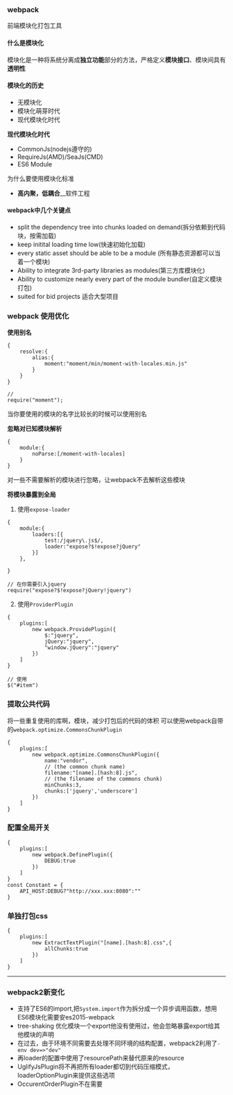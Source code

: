### webpack
前端模块化打包工具
#### 什么是模块化
模块化是一种将系统分离成**独立功能**部分的方法，严格定义**模块接口**、模块间具有**透明性**
#### 模块化的历史
- 无模块化
- 模块化萌芽时代
- 现代模块化时代

**现代模块化时代**
- CommonJs(nodejs遵守的)
- RequireJs(AMD)/SeaJs(CMD)
- ES6 Module

为什么要使用模块化标准
- **高内聚，低耦合**__软件工程

#### webpack中几个关键点
- split the dependency tree into chunks loaded on demand(拆分依赖到代码块，按需加载)
- keep initital loading time low(快速初始化加载)
- every static asset should be able to be a module (所有静态资源都可以当着一个模块)
- Ability to integrate 3rd-party libraries as modules(第三方库模块化)
- Ability to customize nearly  every part of the module bundler(自定义模块打包)
- suited for bid projects 适合大型项目

### webpack 使用优化

**使用别名**
```
{
    resolve:{
        alias:{
            moment:"moment/min/moment-with-locales.min.js"
        }
    }
}

// 
require("moment");
```
当你要使用的模块的名字比较长的时候可以使用别名

**忽略对已知模块解析**

```
{
    module:{
        noParse:[/moment-with-locales]
    }
}
```
对一些不需要解析的模块进行忽略，让webpack不去解析这些模块

**将模块暴露到全局**
1. 使用`expose-loader`

```
{
    module:{
        loaders:[{
            test:/jquery\.js$/,
            loader:"expose?$!expose?jQuery"
        }]
    },
    
}

// 在你需要引入jquery
require("expose?$!expose?jQuery!jquery")
```

2. 使用`ProviderPlugin`

```
{
    plugins:[
        new webpack.ProvidePlugin({
            $:"jquery",
            jQuery:"jquery",
            "window.jQuery":"jquery"
        })
    ]
}

// 使用
$("#item")
```

### 提取公共代码

将一些重复使用的库啊，模块，减少打包后的代码的体积
可以使用webpack自带的`webpack.optimize.CommonsChunkPlugin`
```
{
    plugins:[
        new webpack.optimize.CommonsChunkPlugin({
            name:"vendor",
            // (the common chunk name)
            filename:"[name].[hash:8].js",
            // (the filename of the commons chunk)
            minChunks:3,
            chunks:['jquery','underscore']
        })
    ]
}
```

### 配置全局开关

```
{
    plugins:[
        new webpack.DefinePlugin({
            DEBUG:true
        })
    ]
}
const Constant = {
    API_HOST:DEBUG?"http://xxx.xxx:8080":""
}
```

### 单独打包css

```
{
    plugins:[
        new ExtractTextPlugin("[name].[hash:8].css",{
            allChunks:true
        })
    ]
}
```

----
### webpack2新变化
- 支持了ES6的import,把`System.import`作为拆分成一个异步调用函数，想用ES6模块化需要安es2015-webpack
- tree-shaking 优化模块一个export他没有使用过，他会忽略暴露export给其他模块的声明
- 在过去，由于环境不同需要去处理不同环境的结构配置，webpack2利用了`-env dev=>"dev"`
- 再loader的配置中使用了resourcePath来替代原来的resource
- UglifyJsPlugin将不再把所有loader都切到代码压缩模式，loaderOptionPlugin来提供这些选项
- OccurentOrderPlugin不在需要